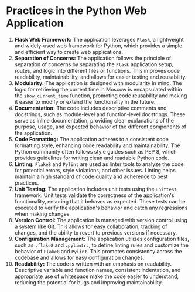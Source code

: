 # Practices in the Python Web Application

1. **Flask Web Framework:** The application leverages `Flask`, a lightweight and widely-used web framework for Python, which provides a simple and efficient way to create web applications.
2. **Separation of Concerns:** The application follows the principle of separation of concerns by separating the `Flask` application setup, routes, and logic into different files or functions. This improves code readability, maintainability, and allows for easier testing and reusability.
3. **Modularity:** The application is designed with modularity in mind. The logic for retrieving the current time in Moscow is encapsulated within the `show_current_time` function, promoting code reusability and making it easier to modify or extend the functionality in the future.
4. **Documentation:** The code includes descriptive comments and docstrings, such as module-level and function-level docstrings. These serve as inline documentation, providing clear explanations of the purpose, usage, and expected behavior of the different components of the application.
5. **Code Formatting:** The application adheres to a consistent code formatting style, enhancing code readability and maintainability. The Python community often follows style guides such as PEP 8, which provides guidelines for writing clean and readable Python code.
6. **Linting:** `Flake8` and `Pylint` are used as linter tools to analyze the code for potential errors, style violations, and other issues. Linting helps maintain a high standard of code quality and adherence to best practices.
7. **Unit Testing:** The application includes unit tests using the `unittest` framework. Unit tests validate the correctness of the application's functionality, ensuring that it behaves as expected. These tests can be executed to verify the application's behavior and catch any regressions when making changes.
8. **Version Control:** The application is managed with version control using a system like Git. This allows for easy collaboration, tracking of changes, and the ability to revert to previous versions if necessary.
9. **Configuration Management:** The application utilizes configuration files, such as `.flake8` and `.pylintrc`, to define linting rules and customize the behavior of `Flake8` and `Pylint`. This promotes consistency across the codebase and allows for easy configuration changes.
10. **Readability:** The code is written with an emphasis on readability. Descriptive variable and function names, consistent indentation, and appropriate use of whitespace make the code easier to understand, reducing the potential for bugs and improving maintainability.
